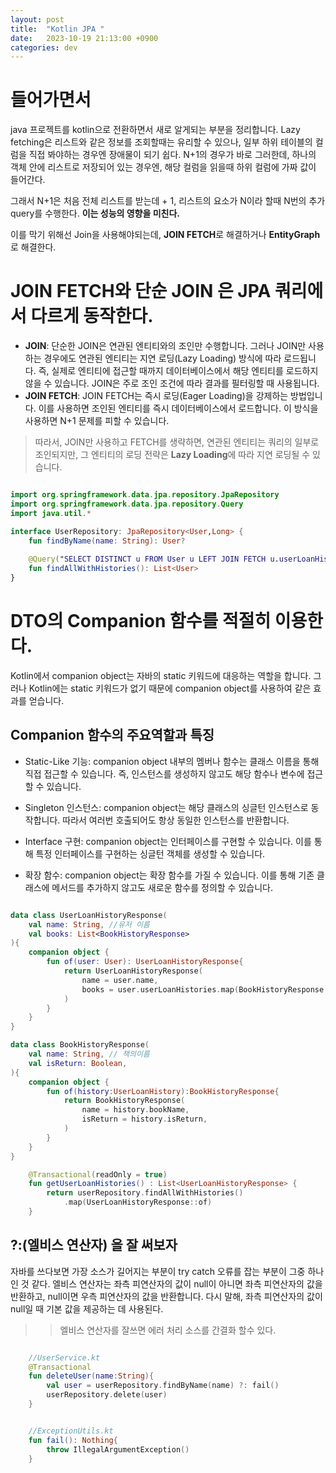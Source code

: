 ```yaml
---
layout: post
title:  "Kotlin JPA "
date:   2023-10-19 21:13:00 +0900
categories: dev
---
```


# 들어가면서
java 프로젝트를 kotlin으로 전환하면서 새로 알게되는 부분을 정리합니다.
Lazy fetching은 리스트와 같은 정보를 조회할때는 유리할 수 있으나, 일부 하위 테이블의 컬럼을 직접 봐야하는 경우엔 장애물이 되기 쉽다.
N+1의 경우가 바로 그러한데, 하나의 객체 안에 리스트로 저장되어 있는 경우엔, 해당 컬럼을 읽을때 하위 컬럼에 가짜 값이 들어간다.

그래서 N+1은 처음 전체 리스트를 받는데 + 1, 리스트의 요소가 N이라 할때 N번의 추가 query를 수행한다.
**이는 성능의 영향을 미친다.**

이를 막기 위해선 Join을 사용해야되는데, **JOIN FETCH**로 해결하거나 **EntityGraph**로 해결한다.

# JOIN FETCH와 단순 JOIN 은 JPA 쿼리에서 다르게 동작한다.

- **JOIN**:
    단순한 JOIN은 연관된 엔티티와의 조인만 수행합니다.
    그러나 JOIN만 사용하는 경우에도 연관된 엔티티는 지연 로딩(Lazy Loading) 방식에 따라 로드됩니다. 즉, 실제로 엔티티에 접근할 때까지 데이터베이스에서 해당 엔티티를 로드하지 않을 수 있습니다.
    JOIN은 주로 조인 조건에 따라 결과를 필터링할 때 사용됩니다.
- **JOIN FETCH**:
    JOIN FETCH는 즉시 로딩(Eager Loading)을 강제하는 방법입니다. 이를 사용하면 조인된 엔티티를 즉시 데이터베이스에서 로드합니다.
    이 방식을 사용하면 N+1 문제를 피할 수 있습니다.

> 따라서, JOIN만 사용하고 FETCH를 생략하면, 연관된 엔티티는 쿼리의 일부로 조인되지만, 그 엔티티의 로딩 전략은 **Lazy Loading**에 따라 지연 로딩될 수 있습니다.

~~~ kotlin

import org.springframework.data.jpa.repository.JpaRepository
import org.springframework.data.jpa.repository.Query
import java.util.*

interface UserRepository: JpaRepository<User,Long> {
    fun findByName(name: String): User?
    
    @Query("SELECT DISTINCT u FROM User u LEFT JOIN FETCH u.userLoanHistories")
    fun findAllWithHistories(): List<User>
}

~~~

# DTO의 Companion 함수를 적절히 이용한다.
Kotlin에서 companion object는 자바의 static 키워드에 대응하는 역할을 합니다. 그러나 Kotlin에는 static 키워드가 없기 때문에 companion object를 사용하여 같은 효과를 얻습니다.

## Companion 함수의 주요역할과 특징
- Static-Like 기능: companion object 내부의 멤버나 함수는 클래스 이름을 통해 직접 접근할 수 있습니다. 즉, 인스턴스를 생성하지 않고도 해당 함수나 변수에 접근할 수 있습니다.

- Singleton 인스턴스: companion object는 해당 클래스의 싱글턴 인스턴스로 동작합니다. 따라서 여러번 호출되어도 항상 동일한 인스턴스를 반환합니다.

- Interface 구현: companion object는 인터페이스를 구현할 수 있습니다. 이를 통해 특정 인터페이스를 구현하는 싱글턴 객체를 생성할 수 있습니다.

- 확장 함수: companion object는 확장 함수를 가질 수 있습니다. 이를 통해 기존 클래스에 메서드를 추가하지 않고도 새로운 함수를 정의할 수 있습니다.

~~~ kotlin

data class UserLoanHistoryResponse(
    val name: String, //유저 이름
    val books: List<BookHistoryResponse>
){
    companion object {
        fun of(user: User): UserLoanHistoryResponse{
            return UserLoanHistoryResponse(
                name = user.name,
                books = user.userLoanHistories.map(BookHistoryResponse::of)
            )
        }
    }
}

data class BookHistoryResponse(
    val name: String, // 책의이름
    val isReturn: Boolean,
){
    companion object {
        fun of(history:UserLoanHistory):BookHistoryResponse{
            return BookHistoryResponse(
                name = history.bookName,
                isReturn = history.isReturn,
            )
        }
    }
}

    @Transactional(readOnly = true)
    fun getUserLoanHistories() : List<UserLoanHistoryResponse> {
        return userRepository.findAllWithHistories()
            .map(UserLoanHistoryResponse::of)
    }


~~~

## ?:(엘비스 연산자) 을 잘 써보자
자바를 쓰다보면 가장 소스가 길어지는 부분이 try catch 오류를 잡는 부분이 그중 하나인 것 같다. 엘비스 연산자는 좌측 피연산자의 값이 null이 아니면 좌측 피연산자의 값을 반환하고, null이면 우측 피연산자의 값을 반환합니다. 다시 말해, 좌측 피연산자의 값이 null일 때 기본 값을 제공하는 데 사용된다.

>> 엘비스 연산자를 잘쓰면 에러 처리 소스를 간결화 할수 있다.

~~~ kotlin

    //UserService.kt
    @Transactional
    fun deleteUser(name:String){
        val user = userRepository.findByName(name) ?: fail()
        userRepository.delete(user)
    }


    //ExceptionUtils.kt
    fun fail(): Nothing{
        throw IllegalArgumentException()
    }
~~~